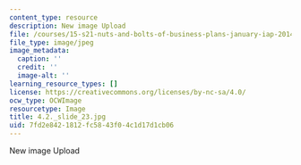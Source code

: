 ```yaml
---
content_type: resource
description: New image Upload
file: /courses/15-s21-nuts-and-bolts-of-business-plans-january-iap-2014/7fd2e8421812fc5843f04c1d17d1cb06_4.2._slide_23.jpg
file_type: image/jpeg
image_metadata:
  caption: ''
  credit: ''
  image-alt: ''
learning_resource_types: []
license: https://creativecommons.org/licenses/by-nc-sa/4.0/
ocw_type: OCWImage
resourcetype: Image
title: 4.2._slide_23.jpg
uid: 7fd2e842-1812-fc58-43f0-4c1d17d1cb06
---
```

New image Upload